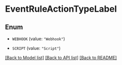 # EventRuleActionTypeLabel

## Enum


* `WEBHOOK` (value: `"Webhook"`)

* `SCRIPT` (value: `"Script"`)


[[Back to Model list]](../README.md#documentation-for-models) [[Back to API list]](../README.md#documentation-for-api-endpoints) [[Back to README]](../README.md)


